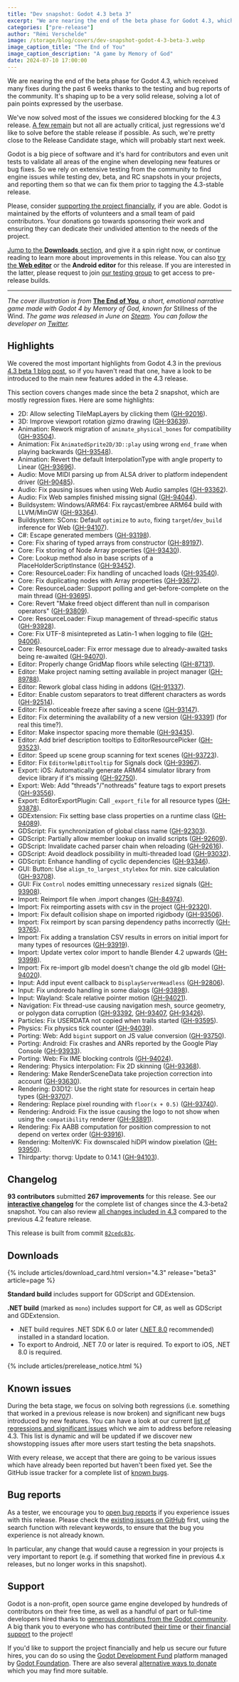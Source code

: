 ```yaml
---
title: "Dev snapshot: Godot 4.3 beta 3"
excerpt: "We are nearing the end of the beta phase for Godot 4.3, which is shaping up to be a very solid release, solving a lot of pain points."
categories: ["pre-release"]
author: "Rémi Verschelde"
image: /storage/blog/covers/dev-snapshot-godot-4-3-beta-3.webp
image_caption_title: "The End of You"
image_caption_description: "A game by Memory of God"
date: 2024-07-10 17:00:00
---
```


We are nearing the end of the beta phase for Godot 4.3, which received many fixes during the past 6 weeks thanks to the testing and bug reports of the community. It's shaping up to be a very solid release, solving a lot of pain points expressed by the userbase.

We've now solved most of the issues we considered blocking for the 4.3 release. [A few remain](https://github.com/orgs/godotengine/projects/61/views/1) but not all are actually critical, just regressions we'd like to solve before the stable release if possible. As such, we're pretty close to the Release Candidate stage, which will probably start next week.

Godot is a big piece of software and it's hard for contributors and even unit tests to validate all areas of the engine when developing new features or bug fixes. So we rely on extensive testing from the community to find engine issues while testing dev, beta, and RC snapshots in your projects, and reporting them so that we can fix them prior to tagging the 4.3-stable release.

Please, consider [supporting the project financially](https://fund.godotengine.org), if you are able. Godot is maintained by the efforts of volunteers and a small team of paid contributors. Your donations go towards sponsoring their work and ensuring they can dedicate their undivided attention to the needs of the project.

[Jump to the **Downloads** section](#downloads), and give it a spin right now, or continue reading to learn more about improvements in this release. You can also [try the **Web editor**](https://editor.godotengine.org/releases/4.3.beta3/) or the **Android editor** for this release. If you are interested in the latter, please request to join [our testing group](https://groups.google.com/g/godot-testers) to get access to pre-release builds.

---

*The cover illustration is from* [**The End of You**](https://store.steampowered.com/app/2962000/The_End_of_You/?curator_clanid=41324400), *a short, emotional narrative game made with Godot 4 by Memory of God, known for* Stillness of the Wind. *The game was released in June on [Steam](https://store.steampowered.com/app/2962000/The_End_of_You/?curator_clanid=41324400). You can follow the developer on [Twitter](https://x.com/memoryofgod).*

## Highlights

We covered the most important highlights from Godot 4.3 in the previous [4.3 beta 1 blog post](/article/dev-snapshot-godot-4-3-beta-1/), so if you haven't read that one, have a look to be introduced to the main new features added in the 4.3 release.

This section covers changes made since the beta 2 snapshot, which are mostly regression fixes. Here are some highlights:

- 2D: Allow selecting TileMapLayers by clicking them ([GH-92016](https://github.com/godotengine/godot/pull/92016)).
- 3D: Improve viewport rotation gizmo drawing ([GH-93639](https://github.com/godotengine/godot/pull/93639)).
- Animation: Rework migration of `animate_physical_bones` for compatibility ([GH-93504](https://github.com/godotengine/godot/pull/93504)).
- Animation: Fix `AnimatedSprite2D/3D::play` using wrong `end_frame` when playing backwards ([GH-93548](https://github.com/godotengine/godot/pull/93548)).
- Animation: Revert the default InterpolationType with angle property to Linear ([GH-93696](https://github.com/godotengine/godot/pull/93696)).
- Audio: Move MIDI parsing up from ALSA driver to platform independent driver ([GH-90485](https://github.com/godotengine/godot/pull/90485)).
- Audio: Fix pausing issues when using Web Audio samples ([GH-93362](https://github.com/godotengine/godot/pull/93362)).
- Audio: Fix Web samples finished missing signal ([GH-94044](https://github.com/godotengine/godot/pull/94044)).
- Buildsystem: Windows/ARM64: Fix raycast/embree ARM64 build with LLVM/MinGW ([GH-93364](https://github.com/godotengine/godot/pull/93364)).
- Buildsystem: SCons: Default `optimize` to `auto`, fixing `target`/`dev_build` inference for Web ([GH-94107](https://github.com/godotengine/godot/pull/94107)).
- C#: Escape generated members ([GH-93198](https://github.com/godotengine/godot/pull/93198)).
- Core: Fix sharing of typed arrays from constructor ([GH-89197](https://github.com/godotengine/godot/pull/89197)).
- Core: Fix storing of Node Array properties ([GH-93430](https://github.com/godotengine/godot/pull/93430)).
- Core: Lookup method also in base scripts of a PlaceHolderScriptInstance ([GH-93452](https://github.com/godotengine/godot/pull/93452)).
- Core: ResourceLoader: Fix handling of uncached loads ([GH-93540](https://github.com/godotengine/godot/pull/93540)).
- Core: Fix duplicating nodes with Array properties ([GH-93672](https://github.com/godotengine/godot/pull/93672)).
- Core: ResourceLoader: Support polling and get-before-complete on the main thread ([GH-93695](https://github.com/godotengine/godot/pull/93695)).
- Core: Revert "Make freed object different than null in comparison operators" ([GH-93809](https://github.com/godotengine/godot/pull/93809)).
- Core: ResourceLoader: Fixup management of thread-specific status ([GH-93928](https://github.com/godotengine/godot/pull/93928)).
- Core: Fix UTF-8 misintepreted as Latin-1 when logging to file ([GH-94006](https://github.com/godotengine/godot/pull/94006)).
- Core: ResourceLoader: Fix error message due to already-awaited tasks being re-awaited ([GH-94070](https://github.com/godotengine/godot/pull/94070)).
- Editor: Properly change GridMap floors while selecting ([GH-87131](https://github.com/godotengine/godot/pull/87131)).
- Editor: Make project naming setting available in project manager ([GH-89788](https://github.com/godotengine/godot/pull/89788)).
- Editor: Rework global class hiding in addons ([GH-91337](https://github.com/godotengine/godot/pull/91337)).
- Editor: Enable custom separators to treat different characters as words ([GH-92514](https://github.com/godotengine/godot/pull/92514)).
- Editor: Fix noticeable freeze after saving a scene ([GH-93147](https://github.com/godotengine/godot/pull/93147)).
- Editor: Fix determining the availability of a new version ([GH-93391](https://github.com/godotengine/godot/pull/93391)) (for real this time?).
- Editor: Make inspector spacing more themable ([GH-93435](https://github.com/godotengine/godot/pull/93435)).
- Editor: Add brief description tooltips to EditorResourcePicker ([GH-93523](https://github.com/godotengine/godot/pull/93523)).
- Editor: Speed up scene group scanning for text scenes ([GH-93723](https://github.com/godotengine/godot/pull/93723)).
- Editor: Fix `EditorHelpBitTooltip` for Signals dock ([GH-93967](https://github.com/godotengine/godot/pull/93967)).
- Export: iOS: Automatically generate ARM64 simulator library from device library if it's missing ([GH-92750](https://github.com/godotengine/godot/pull/92750)).
- Export: Web: Add "threads"/"nothreads" feature tags to export presets ([GH-93556](https://github.com/godotengine/godot/pull/93556)).
- Export: EditorExportPlugin: Call `_export_file` for all resource types ([GH-93878](https://github.com/godotengine/godot/pull/93878)).
- GDExtension: Fix setting base class properties on a runtime class ([GH-94089](https://github.com/godotengine/godot/pull/94089)).
- GDScript: Fix synchronization of global class name ([GH-92303](https://github.com/godotengine/godot/pull/92303)).
- GDScript: Partially allow member lookup on invalid scripts ([GH-92609](https://github.com/godotengine/godot/pull/92609)).
- GDScript: Invalidate cached parser chain when reloading ([GH-92616](https://github.com/godotengine/godot/pull/92616)).
- GDScript: Avoid deadlock possibility in multi-threaded load ([GH-93032](https://github.com/godotengine/godot/pull/93032)).
- GDScript: Enhance handling of cyclic dependencies ([GH-93346](https://github.com/godotengine/godot/pull/93346)).
- GUI: Button: Use `align_to_largest_stylebox` for min. size calculation ([GH-93708](https://github.com/godotengine/godot/pull/93708)).
- GUI: Fix `Control` nodes emitting unnecessary `resized` signals ([GH-93908](https://github.com/godotengine/godot/pull/93908)).
- Import: Reimport file when .import changes ([GH-84974](https://github.com/godotengine/godot/pull/84974)).
- Import: Fix reimporting assets with csv in the project ([GH-92320](https://github.com/godotengine/godot/pull/92320)).
- Import: Fix default collision shape on imported rigidbody ([GH-93506](https://github.com/godotengine/godot/pull/93506)).
- Import: Fix reimport by scan parsing dependency paths incorrectly ([GH-93765](https://github.com/godotengine/godot/pull/93765)).
- Import: Fix adding a translation CSV results in errors on initial import for many types of resources ([GH-93919](https://github.com/godotengine/godot/pull/93919)).
- Import: Update vertex color import to handle Blender 4.2 upwards ([GH-93998](https://github.com/godotengine/godot/pull/93998)).
- Import: Fix re-import glb model doesn't change the old glb model ([GH-94020](https://github.com/godotengine/godot/pull/94020)).
- Input: Add input event callback to `DisplayServerHeadless` ([GH-92806](https://github.com/godotengine/godot/pull/92806)).
- Input: Fix undoredo handling in some dialogs ([GH-93898](https://github.com/godotengine/godot/pull/93898)).
- Input: Wayland: Scale relative pointer motion ([GH-94021](https://github.com/godotengine/godot/pull/94021)).
- Navigation: Fix thread-use causing navigation mesh, source geometry, or polygon data corruption ([GH-93392](https://github.com/godotengine/godot/pull/93392), [GH-93407](https://github.com/godotengine/godot/pull/93407), [GH-93426](https://github.com/godotengine/godot/pull/93426)).
- Particles: Fix USERDATA not copied when trails started ([GH-93595](https://github.com/godotengine/godot/pull/93595)).
- Physics: Fix physics tick counter ([GH-94039](https://github.com/godotengine/godot/pull/94039)).
- Porting: Web: Add `bigint` support on JS value conversion ([GH-93750](https://github.com/godotengine/godot/pull/93750)).
- Porting: Android: Fix crashes and ANRs reported by the Google Play Console ([GH-93933](https://github.com/godotengine/godot/pull/93933)).
- Porting: Web: Fix IME blocking controls ([GH-94024](https://github.com/godotengine/godot/pull/94024)).
- Rendering: Physics interpolation: Fix 2D skinning ([GH-93368](https://github.com/godotengine/godot/pull/93368)).
- Rendering: Make RenderSceneData take projection correction into account ([GH-93630](https://github.com/godotengine/godot/pull/93630)).
- Rendering: D3D12: Use the right state for resources in certain heap types ([GH-93707](https://github.com/godotengine/godot/pull/93707)).
- Rendering: Replace pixel rounding with `floor(x + 0.5)` ([GH-93740](https://github.com/godotengine/godot/pull/93740)).
- Rendering: Android: Fix the issue causing the logo to not show when using the `compatibility` renderer ([GH-93891](https://github.com/godotengine/godot/pull/93891)).
- Rendering: Fix AABB computation for position compression to not depend on vertex order ([GH-93916](https://github.com/godotengine/godot/pull/93916)).
- Rendering: MoltenVK: Fix downscaled hiDPI window pixelation ([GH-93950](https://github.com/godotengine/godot/pull/93950)).
- Thirdparty: thorvg: Update to 0.14.1 ([GH-94103](https://github.com/godotengine/godot/pull/94103)).

## Changelog

**93 contributors** submitted **267 improvements** for this release. See our [**interactive changelog**](https://godotengine.github.io/godot-interactive-changelog/#4.3-beta3) for the complete list of changes since the 4.3-beta2 snapshot. You can also review [all changes included in 4.3](https://godotengine.github.io/godot-interactive-changelog/#4.3) compared to the previous 4.2 feature release.

This release is built from commit [`82cedc83c`](https://github.com/godotengine/godot/commit/82cedc83c9069125207c128f9a07ce3d82c317cc).

## Downloads

{% include articles/download_card.html version="4.3" release="beta3" article=page %}

**Standard build** includes support for GDScript and GDExtension.

**.NET build** (marked as `mono`) includes support for C#, as well as GDScript and GDExtension.
- .NET build requires .NET SDK 6.0 or later ([.NET 8.0](https://dotnet.microsoft.com/en-us/download/dotnet/8.0) recommended) installed in a standard location.
- To export to Android, .NET 7.0 or later is required. To export to iOS, .NET 8.0 is required.

{% include articles/prerelease_notice.html %}

## Known issues

During the beta stage, we focus on solving both regressions (i.e. something that worked in a previous release is now broken) and significant new bugs introduced by new features. You can have a look at our current [list of regressions and significant issues](https://github.com/orgs/godotengine/projects/61) which we aim to address before releasing 4.3. This list is dynamic and will be updated if we discover new showstopping issues after more users start testing the beta snapshots.

With every release, we accept that there are going to be various issues which have already been reported but haven't been fixed yet. See the GitHub issue tracker for a complete list of [known bugs](https://github.com/godotengine/godot/issues?q=is%3Aissue+is%3Aopen+label%3Abug+).

## Bug reports

As a tester, we encourage you to [open bug reports](https://github.com/godotengine/godot/issues) if you experience issues with this release. Please check the [existing issues on GitHub](https://github.com/godotengine/godot/issues) first, using the search function with relevant keywords, to ensure that the bug you experience is not already known.

In particular, any change that would cause a regression in your projects is very important to report (e.g. if something that worked fine in previous 4.x releases, but no longer works in this snapshot).

## Support

Godot is a non-profit, open source game engine developed by hundreds of contributors on their free time, as well as a handful of part or full-time developers hired thanks to [generous donations from the Godot community](https://fund.godotengine.org/). A big thank you to everyone who has contributed [their time](https://github.com/godotengine/godot/blob/master/AUTHORS.md) or [their financial support](https://github.com/godotengine/godot/blob/master/DONORS.md) to the project!

If you'd like to support the project financially and help us secure our future hires, you can do so using the [Godot Development Fund](https://fund.godotengine.org/) platform managed by [Godot Foundation](https://godot.foundation/). There are also several [alternative ways to donate](/donate) which you may find more suitable.
